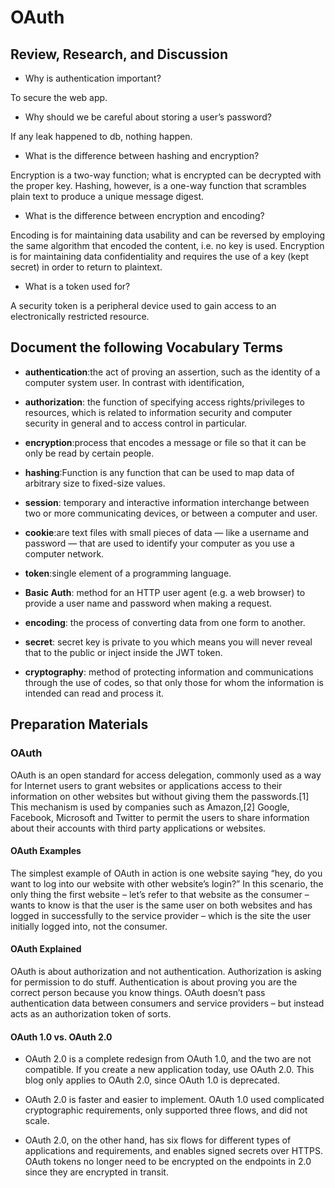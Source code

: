 # OAuth

## Review, Research, and Discussion

* Why is authentication important?

To secure the web app.

* Why should we be careful about storing a user’s password?

If any leak happened to db, nothing happen.

* What is the difference between hashing and encryption?

Encryption is a two-way function; what is encrypted can be decrypted with the proper key. Hashing, however, is a one-way function that scrambles plain text to produce a unique message digest.

* What is the difference between encryption and encoding?

Encoding is for maintaining data usability and can be reversed by employing the same algorithm that encoded the content, i.e. no key is used. Encryption is for maintaining data confidentiality and requires the use of a key (kept secret) in order to return to plaintext.

* What is a token used for?

A security token is a peripheral device used to gain access to an electronically restricted resource.


## Document the following Vocabulary Terms

* **authentication**:the act of proving an assertion, such as the identity of a computer system user. In contrast with identification,

* **authorization**: the function of specifying access rights/privileges to resources, which is related to information security and computer security in general and to access control in particular.

* **encryption**:process that encodes a message or file so that it can be only be read by certain people.

* **hashing**:Function is any function that can be used to map data of arbitrary size to fixed-size values. 

* **session**: temporary and interactive information interchange between two or more communicating devices, or between a computer and user.

* **cookie**:are text files with small pieces of data — like a username and password — that are used to identify your computer as you use a computer network.

* **token**:single element of a programming language.

* **Basic Auth**: method for an HTTP user agent (e.g. a web browser) to provide a user name and password when making a request.

* **encoding**: the process of converting data from one form to another.

* **secret**: secret key is private to you which means you will never reveal that to the public or inject inside the JWT token.

* **cryptography**: method of protecting information and communications through the use of codes, so that only those for whom the information is intended can read and process it.

## Preparation Materials

### OAuth
OAuth is an open standard for access delegation, commonly used as a way for Internet users to grant websites or applications access to their information on other websites but without giving them the passwords.[1] This mechanism is used by companies such as Amazon,[2] Google, Facebook, Microsoft and Twitter to permit the users to share information about their accounts with third party applications or websites.

#### OAuth Examples
The simplest example of OAuth in action is one website saying “hey, do you want to log into our website with other website’s login?” In this scenario, the only thing the first website – let’s refer to that website as the consumer – wants to know is that the user is the same user on both websites and has logged in successfully to the service provider – which is the site the user initially logged into, not the consumer.

#### OAuth Explained
OAuth is about authorization and not authentication. Authorization is asking for permission to do stuff. Authentication is about proving you are the correct person because you know things. OAuth doesn’t pass authentication data between consumers and service providers – but instead acts as an authorization token of sorts.

#### OAuth 1.0 vs. OAuth 2.0
* OAuth 2.0 is a complete redesign from OAuth 1.0, and the two are not compatible. If you create a new application today, use OAuth 2.0. This blog only applies to OAuth 2.0, since OAuth 1.0 is deprecated.

* OAuth 2.0 is faster and easier to implement. OAuth 1.0 used complicated cryptographic requirements, only supported three flows, and did not scale.

* OAuth 2.0, on the other hand, has six flows for different types of applications and requirements, and enables signed secrets over HTTPS. OAuth tokens no longer need to be encrypted on the endpoints in 2.0 since they are encrypted in transit.
